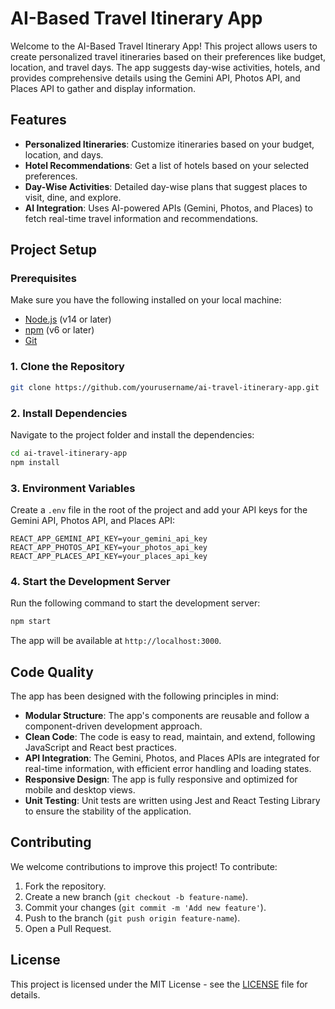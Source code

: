 
AI-Based Travel Itinerary App
=============================

Welcome to the AI-Based Travel Itinerary App! This project allows users to create personalized travel itineraries based on their preferences like budget, location, and travel days. The app suggests day-wise activities, hotels, and provides comprehensive details using the Gemini API, Photos API, and Places API to gather and display information.

Features
--------

- **Personalized Itineraries**: Customize itineraries based on your budget, location, and days.
- **Hotel Recommendations**: Get a list of hotels based on your selected preferences.
- **Day-Wise Activities**: Detailed day-wise plans that suggest places to visit, dine, and explore.
- **AI Integration**: Uses AI-powered APIs (Gemini, Photos, and Places) to fetch real-time travel information and recommendations.

Project Setup
-------------

### Prerequisites

Make sure you have the following installed on your local machine:

- [Node.js](https://nodejs.org/) (v14 or later)
- [npm](https://www.npmjs.com/) (v6 or later)
- [Git](https://git-scm.com/)

### 1. Clone the Repository

```bash
git clone https://github.com/yourusername/ai-travel-itinerary-app.git
```

### 2. Install Dependencies

Navigate to the project folder and install the dependencies:

```bash
cd ai-travel-itinerary-app
npm install
```

### 3. Environment Variables

Create a `.env` file in the root of the project and add your API keys for the Gemini API, Photos API, and Places API:

```
REACT_APP_GEMINI_API_KEY=your_gemini_api_key
REACT_APP_PHOTOS_API_KEY=your_photos_api_key
REACT_APP_PLACES_API_KEY=your_places_api_key
```

### 4. Start the Development Server

Run the following command to start the development server:

```bash
npm start
```

The app will be available at `http://localhost:3000`.

Code Quality
-------------

The app has been designed with the following principles in mind:

- **Modular Structure**: The app's components are reusable and follow a component-driven development approach.
- **Clean Code**: The code is easy to read, maintain, and extend, following JavaScript and React best practices.
- **API Integration**: The Gemini, Photos, and Places APIs are integrated for real-time information, with efficient error handling and loading states.
- **Responsive Design**: The app is fully responsive and optimized for mobile and desktop views.
- **Unit Testing**: Unit tests are written using Jest and React Testing Library to ensure the stability of the application.

Contributing
------------

We welcome contributions to improve this project! To contribute:

1. Fork the repository.
2. Create a new branch (`git checkout -b feature-name`).
3. Commit your changes (`git commit -m 'Add new feature'`).
4. Push to the branch (`git push origin feature-name`).
5. Open a Pull Request.

License
-------

This project is licensed under the MIT License - see the [LICENSE](LICENSE) file for details.